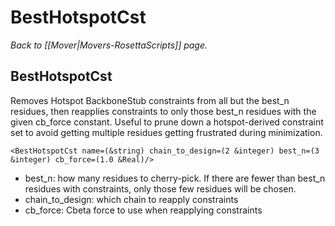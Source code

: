 # BestHotspotCst
*Back to [[Mover|Movers-RosettaScripts]] page.*
## BestHotspotCst

Removes Hotspot BackboneStub constraints from all but the best\_n residues, then reapplies constraints to only those best\_n residues with the given cb\_force constant. Useful to prune down a hotspot-derived constraint set to avoid getting multiple residues getting frustrated during minimization.

```
<BestHotspotCst name=(&string) chain_to_design=(2 &integer) best_n=(3 &integer) cb_force=(1.0 &Real)/>
```

-   best\_n: how many residues to cherry-pick. If there are fewer than best\_n residues with constraints, only those few residues will be chosen.
-   chain\_to\_design: which chain to reapply constraints
-   cb\_force: Cbeta force to use when reapplying constraints


